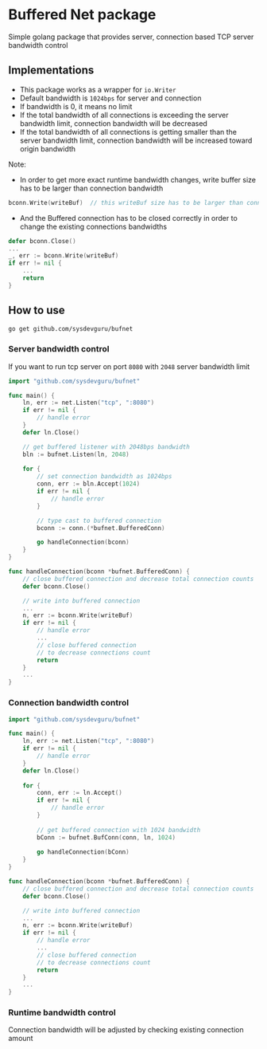 # Buffered Net package
Simple golang package that provides server, connection based TCP server bandwidth control

## Implementations
- This package works as a wrapper for `io.Writer`
- Default bandwidth is `1024bps` for server and connection
- If bandwidth is 0, it means no limit 
- If the total bandwidth of all connections is exceeding the server bandwidth limit, connection bandwidth will be decreased
- If the total bandwidth of all connections is getting smaller than the server bandwidth limit, connection bandwidth will be increased toward origin bandwidth

Note:
- In order to get more exact runtime bandwidth changes, write buffer size has to be larger than connection bandwidth
```go
bconn.Write(writeBuf)  // this writeBuf size has to be larger than connection bandwidth
```
- And the Buffered connection has to be closed correctly in order to change the existing connections bandwidths
```go
defer bconn.Close()
...
_, err := bconn.Write(writeBuf)
if err != nil {
	...
	return
}
```
## How to use
```sh
go get github.com/sysdevguru/bufnet
```
### Server bandwidth control
If you want to run tcp server on port `8080` with `2048` server bandwidth limit  
```go
import "github.com/sysdevguru/bufnet"

func main() {
    ln, err := net.Listen("tcp", ":8080")
    if err != nil {
		// handle error
    }
    defer ln.Close()

    // get buffered listener with 2048bps bandwidth
    bln := bufnet.Listen(ln, 2048) 
    
    for {
        // set connection bandwidth as 1024bps
		conn, err := bln.Accept(1024) 
		if err != nil {
			// handle error
        }

        // type cast to buffered connection
        bconn := conn.(*bufnet.BufferedConn)

		go handleConnection(bconn)
	}
}

func handleConnection(bconn *bufnet.BufferedConn) {
    // close buffered connection and decrease total connection counts
    defer bconn.Close()

    // write into buffered connection
    ...
    n, err := bconn.Write(writeBuf)
    if err != nil {
        // handle error
        ...
        // close buffered connection
        // to decrease connections count
        return
    }
    ...
}
```

### Connection bandwidth control
```go
import "github.com/sysdevguru/bufnet"

func main() {
    ln, err := net.Listen("tcp", ":8080")
	if err != nil {
		// handle error
    }
    defer ln.Close()
    
    for {
		conn, err := ln.Accept()
		if err != nil {
			// handle error
        }
        
        // get buffered connection with 1024 bandwidth
        bConn := bufnet.BufConn(conn, ln, 1024)
        
		go handleConnection(bConn)
	}
}

func handleConnection(bconn *bufnet.BufferedConn) {
    // close buffered connection and decrease total connection counts
    defer bconn.Close()

    // write into buffered connection
    ...
    n, err := bconn.Write(writeBuf)
    if err != nil {
        // handle error
        ...
        // close buffered connection
        // to decrease connections count
        return
    }
    ...
}
```

### Runtime bandwidth control
Connection bandwidth will be adjusted by checking existing connection amount